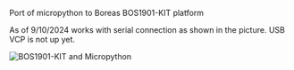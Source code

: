 Port of micropython to Boreas BOS1901-KIT platform

As of 9/10/2024 works with serial connection as shown in the picture. USB VCP is not up yet.

![BOS1901-KIT and Micropython](https://github.com/rqk001/mpy-BOS1901-KIT/blob/main/IMG_20240910_141626_n.jpg)


